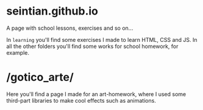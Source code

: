 # seintian.github.io
A page with school lessons, exercises and so on...

In `learning` you'll find some exercises I made to learn HTML, CSS and JS.
In all the other folders you'll find some works for school homework, for example.


# /gotico_arte/
Here you'll find a page I made for an art-homework, where I used some third-part libraries
to make cool effects such as animations.
